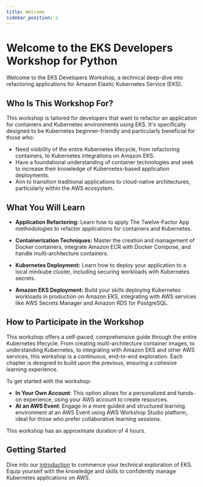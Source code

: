 ```yaml
---
title: Welcome
sidebar_position: 1
---
```


# Welcome to the EKS Developers Workshop for Python
Welcome to the EKS Developers Workshop, a technical deep-dive into refactoring applications for Amazon Elastic Kubernetes Service (EKS). 

## Who Is This Workshop For?
This workshop is tailored for developers that want to refactor an application for containers and Kubernetes environments using EKS. It's specifically designed to be Kubernetes beginner-friendly and particularly beneficial for those who: 

* Need visibility of the entire Kubernetes lifecycle, from refactoring containers, to Kubernetes integrations on Amazon EKS.
* Have a foundational understanding of container technologies and seek to increase their knowledge of Kubernetes-based application deployments.
* Aim to transition traditional applications to cloud-native architectures, particularly within the AWS ecosystem.

## What You Will Learn
* **Application Refactoring:** Learn how to apply The Twelve-Factor App methodologies to refactor applications for containers and Kubernetes.

* **Containerization Techniques:** Master the creation and management of Docker containers, integrate Amazon ECR with Docker Compose, and handle multi-architecture containers.
* **Kubernetes Deployment:** Learn how to deploy your application to a local minikube cluster, including securing workloads with Kubernetes secrets.
* **Amazon EKS Deployment:** Build your skills deploying Kubernetes workloads in production on Amazon EKS, integrating with AWS services like AWS Secrets Manager and Amazon RDS for PostgreSQL. 

## How to Participate in the Workshop
This workshop offers a self-paced, comprehensive guide through the entire Kubernetes lifecycle. From creating multi-architecture container images, to understanding Kubernetes, to integrating with Amazon EKS and other AWS services, this workshop is a continuous, end-to-end exploration. Each chapter is designed to build upon the previous, ensuring a cohesive learning experience. 

To get started with the workshop:

* **In Your Own Account**: This option allows for a personalized and hands-on experience, using your AWS account to create resources.
* **At an AWS Event**: Engage in a more guided and structured learning environment at an AWS Event using AWS Workshop Studio platform, ideal for those who prefer collaborative learning sessions.

This workshop has an approximate duration of 4 hours.

## Getting Started
Dive into our [introduction](./introduction/index.md) to commence your technical exploration of EKS. Equip yourself with the knowledge and skills to confidently manage Kubernetes applications on AWS.